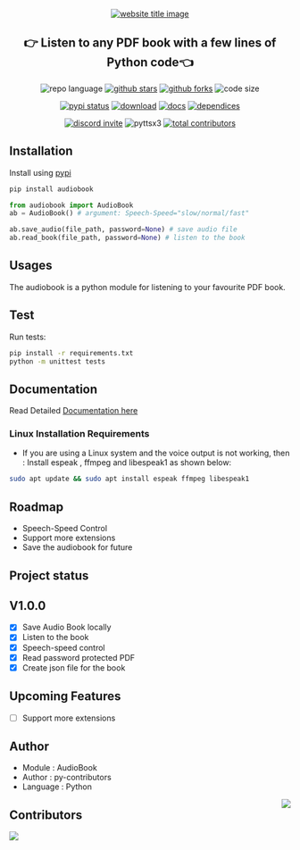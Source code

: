 <p align="center">
  <a href="https://py-contributors.github.io/audiobook/"><img src="https://capsule-render.vercel.app/api?type=rect&color=009ACD&height=100&section=header&text=audioBook&fontSize=80%&fontColor=ffffff" alt="website title image"></a>
  <h2 align="center">👉 Listen to any PDF book with a few lines of Python code👈</h2>
</p>

<p align="center">
<img src="https://img.shields.io/badge/Python-3.8.5-lightgrey?style=for-the-badge" alt="repo language">
<a href="https://github.com/py-contributors/audiobook/stargazers"><img src="https://img.shields.io/github/stars/py-contributors/audiobook?style=for-the-badge" alt="github stars"></a>
<a href="https://github.com/py-contributors/audiobook/network/members"><img src="https://img.shields.io/github/forks/py-contributors/audiobook?style=for-the-badge" alt="github forks"></a>
<img src="https://img.shields.io/github/languages/code-size/py-contributors/audiobook?style=for-the-badge" alt="code size">
  </p>
  <p align="center">
<a href="https://pypi.org/project/audiobook/"><img src="https://img.shields.io/pypi/status/audiobook.svg?style=for-the-badge" alt="pypi status"></a>
<a href="https://pypi.org/project/audiobook/"><img src="https://img.shields.io/pypi/dm/audiobook?style=for-the-badge" alt="download"></a>
<a href="https://pypi.org/project/audiobook/"><img src="https://img.shields.io/readthedocs/audiobook?style=for-the-badge" alt="docs"></a>
<a href="https://pypi.org/project/audiobook/"><img src="https://img.shields.io/librariesio/release/pypi/audiobook?style=for-the-badge" alt="dependices"></a>
</p>
<p align="center">
<a href="https://discord.gg/JfbK3bS"><img src="https://img.shields.io/discord/758030555005714512.svg?label=Discord&logo=Discord&colorB=7289da&style=for-the-badge" alt="discord invite"></a>
<img src="https://img.shields.io/github/pipenv/locked/dependency-version/py-contributors/audiobook/pyttsx3?style=for-the-badge" alt="pyttsx3">
<a href="https://api.github.com/repos/py-contributors/audiobook/contributors"><img src="https://img.shields.io/github/contributors/py-contributors/audiobook?style=for-the-badge" alt="total contributors"></a>
</p>

## Installation

Install using [pypi](https://pypi.org/project/audiobook/)

```sh
pip install audiobook
```

```python
from audiobook import AudioBook
ab = AudioBook() # argument: Speech-Speed="slow/normal/fast"

ab.save_audio(file_path, password=None) # save audio file 
ab.read_book(file_path, password=None) # listen to the book
```

## Usages

The audiobook is a python module for listening to your favourite PDF book.

## Test

Run tests:

```sh
pip install -r requirements.txt
python -m unittest tests
```

## Documentation

Read Detailed [Documentation here](https://audiobook.readthedocs.io/)

### Linux Installation Requirements

- If you are using a Linux system and the voice output is not working, then :
    Install espeak , ffmpeg and libespeak1 as shown below:

```sh
sudo apt update && sudo apt install espeak ffmpeg libespeak1
```

## Roadmap

- Speech-Speed Control
- Support more extensions
- Save the audiobook for future

## Project status

## V1.0.0

- [x] Save Audio Book locally
- [x] Listen to the book
- [x] Speech-speed control
- [x] Read password protected PDF
- [x] Create json file for the book  
    
## Upcoming Features

- [ ] Support more extensions


## Author

- Module : AudioBook
- Author  : py-contributors
- Language : Python

<img align="right" src="https://img.shields.io/badge/Made%20with-Python-1f425f.svg?style=for-the-badge">

## Contributors

<a href="https://github.com/Py-Contributors/audiobook/graphs/contributors">
  <img src="https://contrib.rocks/image?repo=Py-Contributors/audiobook"/>
</a>
